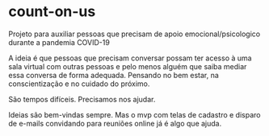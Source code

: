 # count-on-us
Projeto para auxiliar pessoas que precisam de apoio emocional/psicologico durante a pandemia COVID-19

A ideia é que pessoas que precisam conversar possam ter acesso à uma sala virtual com outras pessoas e pelo menos alguém que saiba mediar essa conversa de forma adequada. Pensando no bem estar, na conscientização e no cuidado do próximo.

São tempos difíceis. Precisamos nos ajudar.

Ideias são bem-vindas sempre. Mas o mvp com telas de cadastro e disparo de e-mails convidando para reuniões online já é algo que ajuda.
